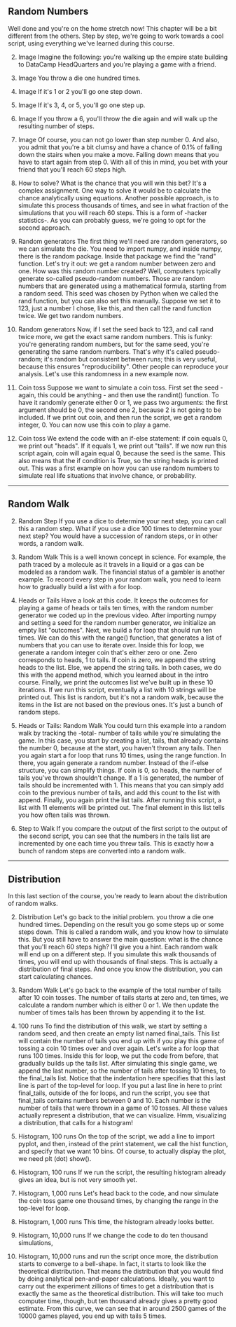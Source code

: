 
<h2> Random Numbers</h2>

Well done and you're on the home stretch now! This chapter will be a bit different from the others. Step by step, we're going to work towards a cool script, using everything we've learned during this course.

2. Image
Imagine the following: you're walking up the empire state building to DataCamp HeadQuarters and you're playing a game with a friend.

3. Image
You throw a die one hundred times.

4. Image
If it's 1 or 2 you'll go one step down.

5. Image
If it's 3, 4, or 5, you'll go one step up.

6. Image
If you throw a 6, you'll throw the die again and will walk up the resulting number of steps.

7. Image
Of course, you can not go lower than step number 0. And also, you admit that you're a bit clumsy and have a chance of 0.1% of falling down the stairs when you make a move. Falling down means that you have to start again from step 0. With all of this in mind, you bet with your friend that you'll reach 60 steps high.

8. How to solve?
What is the chance that you will win this bet? It's a complex assignment. One way to solve it would be to calculate the chance analytically using equations. Another possible approach, is to simulate this process thousands of times, and see in what fraction of the simulations that you will reach 60 steps. This is a form of -hacker statistics-. As you can probably guess, we're going to opt for the second approach.

9. Random generators
The first thing we'll need are random generators, so we can simulate the die. You need to import numpy, and inside numpy, there is the random package. Inside that package we find the "rand" function. Let's try it out: we get a random number between zero and one. How was this random number created? Well, computers typically generate so-called pseudo-random numbers. Those are random numbers that are generated using a mathematical formula, starting from a random seed. This seed was chosen by Python when we called the rand function, but you can also set this manually. Suppose we set it to 123, just a number I chose, like this, and then call the rand function twice. We get two random numbers.

10. Random generators
Now, if I set the seed back to 123, and call rand twice more, we get the exact same random numbers. This is funky: you're generating random numbers, but for the same seed, you're generating the same random numbers. That's why it's called pseudo-random; it's random but consistent between runs; this is very useful, because this ensures "reproducibility". Other people can reproduce your analysis. Let's use this randomness in a new example now.

11. Coin toss
Suppose we want to simulate a coin toss. First set the seed - again, this could be anything - and then use the randint() function. To have it randomly generate either 0 or 1, we pass two arguments: the first argument should be 0, the second one 2, because 2 is not going to be included. If we print out coin, and then run the script, we get a random integer, 0. You can now use this coin to play a game.

12. Coin toss
We extend the code with an if-else statement: if coin equals 0, we print out "heads". If it equals 1, we print out "tails". If we now run this script again, coin will again equal 0, because the seed is the same. This also means that the if condition is True, so the string heads is printed out. This was a first example on how you can use random numbers to simulate real life situations that involve chance, or probability.

______________________________________________________________


<h2>Random Walk</h2>

2. Random Step
If you use a dice to determine your next step, you can call this a random step. What if you use a dice 100 times to determine your next step? You would have a succession of random steps, or in other words, a random walk.

3. Random Walk
This is a well known concept in science. For example, the path traced by a molecule as it travels in a liquid or a gas can be modeled as a random walk. The financial status of a gambler is another example. To record every step in your random walk, you need to learn how to gradually build a list with a for loop.

4. Heads or Tails
Have a look at this code. It keeps the outcomes for playing a game of heads or tails ten times, with the random number generator we coded up in the previous video. After importing numpy and setting a seed for the random number generator, we initialize an empty list "outcomes". Next, we build a for loop that should run ten times. We can do this with the range() function, that generates a list of numbers that you can use to iterate over. Inside this for loop, we generate a random integer coin that's either zero or one. Zero corresponds to heads, 1 to tails. If coin is zero, we append the string heads to the list. Else, we append the string tails. In both cases, we do this with the append method, which you learned about in the intro course. Finally, we print the outcomes list we've built up in these 10 iterations. If we run this script, eventually a list with 10 strings will be printed out. This list is random, but it's not a random walk, because the items in the list are not based on the previous ones. It's just a bunch of random steps.

5. Heads or Tails: Random Walk
You could turn this example into a random walk by tracking the -total- number of tails while you're simulating the game. In this case, you start by creating a list, tails, that already contains the number 0, because at the start, you haven't thrown any tails. Then you again start a for loop that runs 10 times, using the range function. In there, you again generate a random number. Instead of the if-else structure, you can simplify things. If coin is 0, so heads, the number of tails you've thrown shouldn't change. If a 1 is generated, the number of tails should be incremented with 1. This means that you can simply add coin to the previous number of tails, and add this count to the list with append. Finally, you again print the list tails. After running this script, a list with 11 elements will be printed out. The final element in this list tells you how often tails was thrown.

6. Step to Walk
If you compare the output of the first script to the output of the second script, you can see that the numbers in the tails list are incremented by one each time you threw tails. This is exactly how a bunch of random steps are converted into a random walk.

____________________________________________________________


<h2>Distribution</h2>
In this last section of the course, you're ready to learn about the distribution of random walks.

2. Distribution
Let's go back to the initial problem. you throw a die one hundred times. Depending on the result you go some steps up or some steps down. This is called a random walk, and you know how to simulate this. But you still have to answer the main question: what is the chance that you'll reach 60 steps high? I'll give you a hint. Each random walk will end up on a different step. If you simulate this walk thousands of times, you will end up with thousands of final steps. This is actually a distribution of final steps. And once you know the distribution, you can start calculating chances.

3. Random Walk
Let's go back to the example of the total number of tails after 10 coin tosses. The number of tails starts at zero and, ten times, we calculate a random number which is either 0 or 1. We then update the number of times tails has been thrown by appending it to the list.

4. 100 runs
To find the distribution of this walk, we start by setting a random seed, and then create an empty list named final_tails. This list will contain the number of tails you end up with if you play this game of tossing a coin 10 times over and over again. Let's write a for loop that runs 100 times. Inside this for loop, we put the code from before, that gradually builds up the tails list. After simulating this single game, we append the last number, so the number of tails after tossing 10 times, to the final_tails list. Notice that the indentation here specifies that this last line is part of the top-level for loop. If you put a last line in here to print final_tails, outside of the for loops, and run the script, you see that final_tails contains numbers between 0 and 10. Each number is the number of tails that were thrown in a game of 10 tosses. All these values actually represent a distribution, that we can visualize. Hmm, visualizing a distribution, that calls for a histogram!

5. Histogram, 100 runs
On the top of the script, we add a line to import pyplot, and then, instead of the print statement, we call the hist function, and specify that we want 10 bins. Of course, to actually display the plot, we need plt (dot) show().

6. Histogram, 100 runs
If we run the script, the resulting histogram already gives an idea, but is not very smooth yet.

7. Histogram, 1,000 runs
Let's head back to the code, and now simulate the coin toss game one thousand times, by changing the range in the top-level for loop.

8. Histogram, 1,000 runs
This time, the histogram already looks better.

9. Histogram, 10,000 runs
If we change the code to do ten thousand simulations,

10. Histogram, 10,000 runs
and run the script once more, the distribution starts to converge to a bell-shape. In fact, it starts to look like the theoretical distribution. That means the distribution that you would find by doing analytical pen-and-paper calculations. Ideally, you want to carry out the experiment zillions of times to get a distribution that is exactly the same as the theoretical distribution. This will take too much computer time, though, but ten thousand already gives a pretty good estimate. From this curve, we can see that in around 2500 games of the 10000 games played, you end up with tails 5 times.

